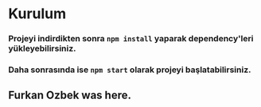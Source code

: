 # Kurulum

### Projeyi indirdikten sonra `npm install` yaparak dependency'leri yükleyebilirsiniz.
### Daha sonrasında ise `npm start` olarak projeyi başlatabilirsiniz.

## Furkan Ozbek was here.